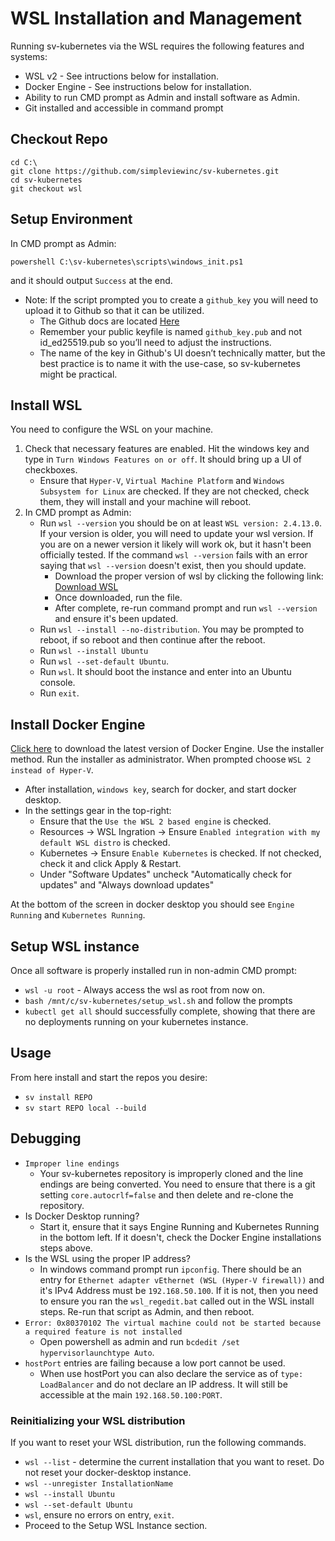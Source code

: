# WSL Installation and Management

Running sv-kubernetes via the WSL requires the following features and systems:

* WSL v2 - See intructions below for installation.
* Docker Engine - See instructions below for installation.
* Ability to run CMD prompt as Admin and install software as Admin.
* Git installed and accessible in command prompt

## Checkout Repo

```
cd C:\
git clone https://github.com/simpleviewinc/sv-kubernetes.git
cd sv-kubernetes
git checkout wsl
```

## Setup Environment

In CMD prompt as Admin:

```
powershell C:\sv-kubernetes\scripts\windows_init.ps1
```

and it should output `Success` at the end.


* Note: If the script prompted you to create a `github_key` you will need to upload it to Github so that it can be utilized.
    * The Github docs are located [Here](https://docs.github.com/en/authentication/connecting-to-github-with-ssh/adding-a-new-ssh-key-to-your-github-account?platform=linux&tool=webui)
    * Remember your public keyfile is named `github_key.pub` and not id_ed25519.pub so you’ll need to adjust the instructions.
    * The name of the key in Github's UI doesn’t technically matter, but the best practice is to name it with the use-case, so sv-kubernetes might be practical.

## Install WSL

You need to configure the WSL on your machine.

1. Check that necessary features are enabled. Hit the windows key and type in `Turn Windows Features on or off`. It should bring up a UI of checkboxes.
    * Ensure that `Hyper-V`, `Virtual Machine Platform` and `Windows Subsystem for Linux` are checked. If they are not checked, check them, they will install and your machine will reboot.
3. In CMD prompt as Admin:
    * Run `wsl --version` you should be on at least `WSL version: 2.4.13.0`. If your version is older, you will need to update your wsl version. If you are on a newer version it likely will work ok, but it hasn't been officially tested. If the command `wsl --version` fails with an error saying that `wsl --version` doesn't exist, then you should update.
        * Download the proper version of wsl by clicking the following link: [Download WSL](https://github.com/microsoft/WSL/releases/download/2.4.13/wsl.2.4.13.0.x64.msi)
        * Once downloaded, run the file.
        * After complete, re-run command prompt and run `wsl --version` and ensure it's been updated.
    * Run `wsl --install --no-distribution`. You may be prompted to reboot, if so reboot and then continue after the reboot.
    * Run `wsl --install Ubuntu`
    * Run `wsl --set-default Ubuntu`.
    * Run `wsl`. It should boot the instance and enter into an Ubuntu console.
    * Run `exit`.

## Install Docker Engine

[Click here](https://docs.docker.com/desktop/setup/install/windows-install/) to download the latest version of Docker Engine. Use the installer method. Run the installer as administrator. When prompted choose `WSL 2 instead of Hyper-V`.

* After installation, `windows key`, search for docker, and start docker desktop.
* In the settings gear in the top-right:
    * Ensure that the `Use the WSL 2 based engine` is checked.
    * Resources -> WSL Ingration -> Ensure `Enabled integration with my default WSL distro` is checked.
    * Kubernetes -> Ensure `Enable Kubernetes` is checked. If not checked, check it and click Apply & Restart.
    * Under "Software Updates" uncheck "Automatically check for updates" and "Always download updates"

At the bottom of the screen in docker desktop you should see `Engine Running` and `Kubernetes Running`.

## Setup WSL instance

Once all software is properly installed run in non-admin CMD prompt:

* `wsl -u root` - Always access the wsl as root from now on.
* `bash /mnt/c/sv-kubernetes/setup_wsl.sh` and follow the prompts
* `kubectl get all` should successfully complete, showing that there are no deployments running on your kubernetes instance.

## Usage

From here install and start the repos you desire:

* `sv install REPO`
* `sv start REPO local --build`

## Debugging

* `Improper line endings`
    * Your sv-kubernetes repository is improperly cloned and the line endings are being converted. You need to ensure that there is a git setting `core.autocrlf=false` and then delete and re-clone the repository.
* Is Docker Desktop running?
    * Start it, ensure that it says Engine Running and Kubernetes Running in the bottom left. If it doesn't, check the Docker Engine installations steps above.
* Is the WSL using the proper IP address?
    * In windows command prompt run `ipconfig`. There should be an entry for `Ethernet adapter vEthernet (WSL (Hyper-V firewall))` and it's IPv4 Address must be `192.168.50.100`. If it is not, then you need to ensure you ran the `wsl_regedit.bat` called out in the WSL install steps. Re-run that script as Admin, and then reboot.
* `Error: 0x80370102 The virtual machine could not be started because a required feature is not installed`
    * Open powershell as admin and run `bcdedit /set hypervisorlaunchtype Auto`.
* `hostPort` entries are failing because a low port cannot be used.
    * When use hostPort you can also declare the service as of `type: LoadBalancer` and do not declare an IP address. It will still be accessible at the main `192.168.50.100:PORT`.

### Reinitializing your WSL distribution

If you want to reset your WSL distribution, run the following commands.

* `wsl --list` - determine the current installation that you want to reset. Do not reset your docker-desktop instance.
* `wsl --unregister InstallationName`
* `wsl --install Ubuntu`
* `wsl --set-default Ubuntu`
* `wsl`, ensure no errors on entry, `exit`.
* Proceed to the Setup WSL Instance section.

